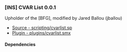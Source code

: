 ### [INS] CVAR List 0.0.1

Upholder of the [BFG], modified by Jared Ballou (jballou)

 * [Source - scripting/cvarlist.sp](https://github.com/jaredballou/insurgency-sourcemod/blob/master/scripting/cvarlist.sp?raw=true)
 * [Plugin - plugins/cvarlist.smx](https://github.com/jaredballou/insurgency-sourcemod/blob/master/plugins/cvarlist.smx?raw=true)

#### Dependencies
